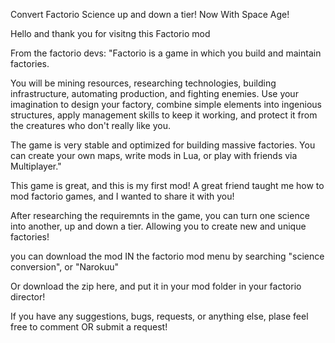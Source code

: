 Convert Factorio Science up and down a tier! Now With Space Age!

Hello and thank you for visitng this Factorio mod

From the factorio devs: "Factorio is a game in which you build and maintain factories.

You will be mining resources, researching technologies, building infrastructure, automating production, and fighting enemies. Use your imagination to design your factory, combine simple elements into ingenious structures, apply management skills to keep it working, and protect it from the creatures who don't really like you.

The game is very stable and optimized for building massive factories. You can create your own maps, write mods in Lua, or play with friends via Multiplayer."


This game is great, and this is my first mod! A great friend taught me how to mod factorio games, and I wanted to share it with you!

After researching the requiremnts in the game, you can turn one science into another, up and down a tier. Allowing you to create new and unique factories!

you can download the mod IN the factorio mod menu by searching "science conversion", or "Narokuu"

Or download the zip here, and put it in your mod folder in your factorio director!

If you have any suggestions, bugs, requests, or anything else, plase feel free to comment OR submit a request!